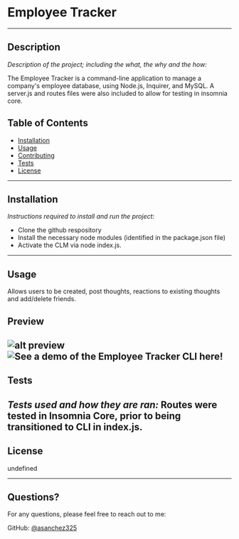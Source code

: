 # Employee Tracker
---

## Description 

*Description of the project; including the what, the why and the how:* 

 The Employee Tracker is a command-line application to manage a company's employee database, using Node.js, Inquirer, and MySQL. A server.js and routes files were also included to allow for testing in insomnia core.

## Table of Contents
* [Installation](#installation)
* [Usage](#usage)
* [Contributing](#contributing)
* [Tests](#tests)
* [License](#license)
---

## Installation

*Instructions required to install and run the project:*

* Clone the github respository
* Install the necessary node modules (identified in the package.json file)
* Activate the CLM via node index.js.

---

## Usage 

Allows users to be created, post thoughts, reactions to existing thoughts and add/delete friends.

## Preview
![alt preview](assets/Capture1.gif) <br/>
![See a demo of the Employee Tracker CLI here!](https://drive.google.com/file/d/1uXAzlNVEP4zWwIZS11bLf1WItDP10VTv/view)
---

## Tests

*Tests used and how they are ran:*
Routes were tested in Insomnia Core, prior to being transitioned to CLI in index.js.
---

## License

undefined

---

## Questions?

For any questions, please feel free to reach out to me:

GitHub: [@asanchez325](https://api.github.com/users/asanchez325)